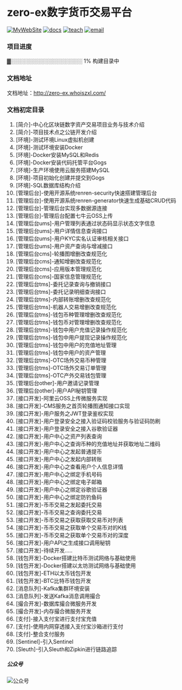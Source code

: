 # zero-ex数字货币交易平台
[![MyWebSite](https://img.shields.io/badge/我的站点-whoiszxl-blue.svg)](https://whoiszxl.github.io)
[![docs](https://img.shields.io/badge/docs-reference-green.svg)](https://zero-ex.whoiszxl.com)
[![teach](https://img.shields.io/badge/教程-zeroex-orange.svg)](https://github.com/whoiszxl/zero-ex)
[![email](https://img.shields.io/badge/email-whoiszxl@gmail.com-red.svg)](whoiszxl@gmail.com)


### 项目进度
▓░░░░░░░░░░░░░░░░░░░ 1% 构建目录中

### 文档地址
文档地址：http://zero-ex.whoiszxl.com/

### 文档初定目录
1. [简介]-中心化区块链数字资产交易项目业务与技术介绍
2. [简介]-项目技术点之公链开发介绍
3. [环境]-测试环境Linux虚拟机创建
4. [环境]-测试环境安装Docker
5. [环境]-Docker安装MySQL和Redis
6. [环境]-Docker安装代码托管平台Gogs
7. [环境]-生产环境使用云服务搭建MySQL
8. [环境]-项目初始化创建并提交到Gogs
9. [环境]-SQL数据库结构介绍
10. [管理后台]-使用开源系统renren-security快速搭建管理后台
11. [管理后台]-使用开源系统renren-generator快速生成基础CRUD代码
12. [管理后台]-管理后台实现多数据源连接
13. [管理后台]-管理后台配置七牛云OSS上传
14. [管理后台ums]-用户管理列表通过状态码显示状态文字信息
15. [管理后台ums]-用户详情信息查询接口
16. [管理后台ums]-用户KYC实名认证审核相关接口
17. [管理后台ums]-用户资产查询与增减接口
18. [管理后台cms]-轮播图增删改查规范化
19. [管理后台cms]-通知增删改查规范化
20. [管理后台cms]-应用版本管理规范化
21. [管理后台cms]-国家信息管理规范化
22. [管理后台tms]-委托记录查询与撤销接口
23. [管理后台tms]-委托记录明细查询接口
24. [管理后台tms]-内部转账增删改查规范化
25. [管理后台tms]-机器人交易增删改查规范化
26. [管理后台tms]-钱包币种管理增删改查规范化
27. [管理后台tms]-钱包币对管理增删改查规范化
28. [管理后台tms]-钱包中用户充值记录操作规范化
29. [管理后台tms]-钱包中用户提现记录操作规范化
30. [管理后台tms]-钱包中用户的充值地址管理
31. [管理后台tms]-钱包中用户的资产管理
32. [管理后台tms]-OTC场外交易币种管理
33. [管理后台tms]-OTC场外交易订单管理
34. [管理后台tms]-OTC产外交易钱包管理
35. [管理后台other]-用户邀请记录管理
36. [管理后台other]-用户API秘钥管理
37. [接口开发]-阿里云OSS上传微服务实现
38. [接口开发]-CMS服务之首页轮播图通知接口实现
39. [接口开发]-用户服务之JWT登录鉴权实现
40. [接口开发]-用户登录安全之接入验证码校验服务与验证码防刷
41. [接口开发]-用户登录安全之接入谷歌验证器
42. [接口开发]-用户中心之资产列表查询
43. [接口开发]-用户中心之查询币种的充值地址并获取地址二维码
44. [接口开发]-用户中心之发起普通提币
45. [接口开发]-用户中心之发起内部转账
46. [接口开发]-用户中心之查看用户个人信息详情
47. [接口开发]-用户中心之绑定手机号码
48. [接口开发]-用户中心之绑定电子邮箱
49. [接口开发]-用户中心之绑定谷歌验证器
50. [接口开发]-用户中心之绑定防钓鱼码
51. [接口开发]-币币交易之发起委托交易
52. [接口开发]-币币交易之查询委托交易
55. [接口开发]-币币交易之获取获取交易币对列表
56. [接口开发]-币币交易之获取单个交易币对的K线
57. [接口开发]-币币交易之获取单个交易币对的深度
58. [接口开发]-用户API之生成接口调用秘钥
59. [接口开发]-待续开发.....
60. [钱包开发]-Docker搭建比特币测试网络与基础使用
61. [钱包开发]-Docker搭建以太坊测试网络与基础使用
62. [钱包开发]-ETH以太币钱包开发
63. [钱包开发]-BTC比特币钱包开发
64. [消息队列]-Kafka集群环境安装
65. [消息队列]-发送Kafka消息调用撮合
66. [撮合开发]-数据库撮合微服务开发
67. [撮合开发]-内存撮合微服务开发
68. [支付]-接入支付宝进行支付宝充值
69. [支付]-使用内网穿透接入支付宝沙箱进行支付
70. [支付]-整合支付服务
71. [Sentinel]-引入Sentinel
72. [Sleuth]-引入Sleuth和Zipkin进行链路追踪



##### 公众号
![公众号](https://oss.whoiszxl.com/qrcode_for_whoisc137_258.jpg)
